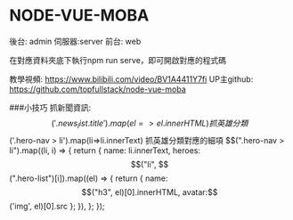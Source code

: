 # NODE-VUE-MOBA
後台: admin 
伺服器:server 
前台: web

在對應資料夾底下執行npm run serve，即可開啟對應的程式碼

教學視頻:
https://www.bilibili.com/video/BV1A4411Y7fi
UP主github:
https://github.com/topfullstack/node-vue-moba


###小技巧
抓新聞資訊:
$$('.news_list .title').map(el => el.innerHTML) 
抓英雄分類
$$('.hero-nav > li').map(li=>li.innerText)
抓英雄分類對應的細項
$$(".hero-nav > li").map((li, i) => {
  return {
    name: li.innerText,
    heroes: $$("li", $$(".hero-list")[i]).map((el) => {
      return {
        name: $$("h3", el)[0].innerHTML,
        avatar:$$('img', el)[0].src
      };
    }),
  };
});

